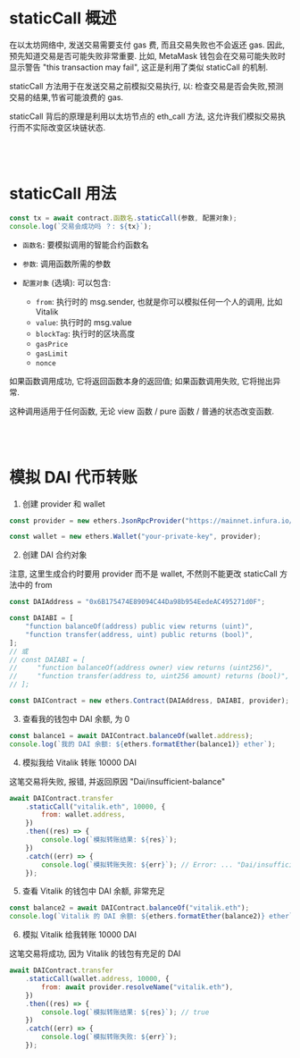 # staticCall 概述

在以太坊网络中, 发送交易需要支付 gas 费, 而且交易失败也不会返还 gas. 因此, 预先知道交易是否可能失败非常重要. 比如, MetaMask 钱包会在交易可能失败时显示警告 "this transaction may fail", 这正是利用了类似 staticCall 的机制.

staticCall 方法用于在发送交易之前模拟交易执行, 以: 检查交易是否会失败,预测交易的结果,节省可能浪费的 gas.

staticCall 背后的原理是利用以太坊节点的 eth_call 方法, 这允许我们模拟交易执行而不实际改变区块链状态.

<br><br>

# staticCall 用法

```js
const tx = await contract.函数名.staticCall(参数, 配置对象);
console.log(`交易会成功吗 ？: ${tx}`);
```

-   `函数名`: 要模拟调用的智能合约函数名

-   `参数`: 调用函数所需的参数

-   `配置对象` (选填): 可以包含:
    -   `from`: 执行时的 msg.sender, 也就是你可以模拟任何一个人的调用, 比如 Vitalik
    -   `value`: 执行时的 msg.value
    -   `blockTag`: 执行时的区块高度
    -   `gasPrice`
    -   `gasLimit`
    -   `nonce`

如果函数调用成功, 它将返回函数本身的返回值; 如果函数调用失败, 它将抛出异常.

这种调用适用于任何函数, 无论 view 函数 / pure 函数 / 普通的状态改变函数.

<br><br>

# 模拟 DAI 代币转账

1. 创建 provider 和 wallet

```js
const provider = new ethers.JsonRpcProvider("https://mainnet.infura.io/v3/your-infura-id");

const wallet = new ethers.Wallet("your-private-key", provider);
```

2. 创建 DAI 合约对象

注意, 这里生成合约时要用 provider 而不是 wallet, 不然则不能更改 staticCall 方法中的 from

```js
const DAIAddress = "0x6B175474E89094C44Da98b954EedeAC495271d0F";

const DAIABI = [
    "function balanceOf(address) public view returns (uint)",
    "function transfer(address, uint) public returns (bool)",
];
// 或
// const DAIABI = [
//     "function balanceOf(address owner) view returns (uint256)",
//     "function transfer(address to, uint256 amount) returns (bool)",
// ];

const DAIContract = new ethers.Contract(DAIAddress, DAIABI, provider);
```

3. 查看我的钱包中 DAI 余额, 为 0

```js
const balance1 = await DAIContract.balanceOf(wallet.address);
console.log(`我的 DAI 余额: ${ethers.formatEther(balance1)} ether`);
```

4. 模拟我给 Vitalik 转账 10000 DAI

这笔交易将失败, 报错, 并返回原因 "Dai/insufficient-balance"

```js
await DAIContract.transfer
    .staticCall("vitalik.eth", 10000, {
        from: wallet.address,
    })
    .then((res) => {
        console.log(`模拟转账结果: ${res}`);
    })
    .catch((err) => {
        console.log(`模拟转账失败: ${err}`); // Error: ... "Dai/insufficient-balance" ...
    });
```

5. 查看 Vitalik 的钱包中 DAI 余额, 非常充足

```js
const balance2 = await DAIContract.balanceOf("vitalik.eth");
console.log(`Vitalik 的 DAI 余额: ${ethers.formatEther(balance2)} ether`);
```

6.  模拟 Vitalik 给我转账 10000 DAI

这笔交易将成功, 因为 Vitalik 的钱包有充足的 DAI

```js
await DAIContract.transfer
    .staticCall(wallet.address, 10000, {
        from: await provider.resolveName("vitalik.eth"),
    })
    .then((res) => {
        console.log(`模拟转账结果: ${res}`); // true
    })
    .catch((err) => {
        console.log(`模拟转账失败: ${err}`);
    });
```

<br><br>
